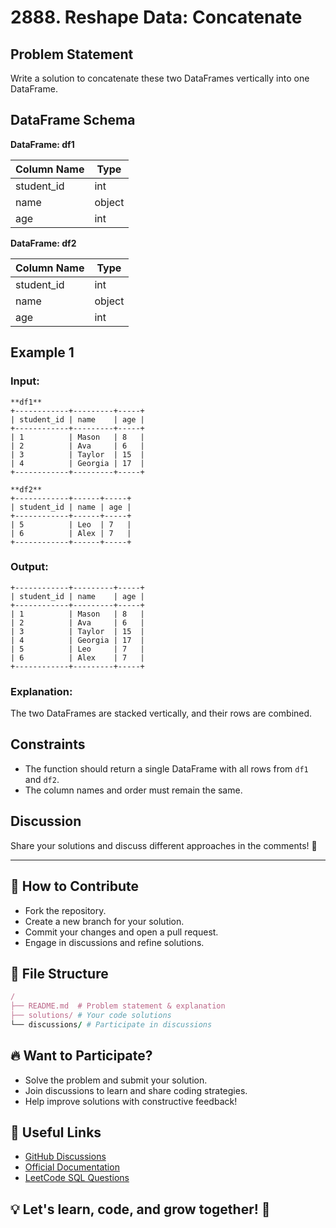 # 2888. Reshape Data: Concatenate

## Problem Statement

Write a solution to concatenate these two DataFrames vertically into one DataFrame.

## DataFrame Schema

**DataFrame: df1**

| Column Name | Type   |
| ----------- | ------ |
| student_id  | int    |
| name        | object |
| age         | int    |

**DataFrame: df2**

| Column Name | Type   |
| ----------- | ------ |
| student_id  | int    |
| name        | object |
| age         | int    |

## Example 1

### **Input:**

```plaintext
**df1**
+------------+---------+-----+
| student_id | name    | age |
+------------+---------+-----+
| 1          | Mason   | 8   |
| 2          | Ava     | 6   |
| 3          | Taylor  | 15  |
| 4          | Georgia | 17  |
+------------+---------+-----+

**df2**
+------------+------+-----+
| student_id | name | age |
+------------+------+-----+
| 5          | Leo  | 7   |
| 6          | Alex | 7   |
+------------+------+-----+
```

### **Output:**

```plaintext
+------------+---------+-----+
| student_id | name    | age |
+------------+---------+-----+
| 1          | Mason   | 8   |
| 2          | Ava     | 6   |
| 3          | Taylor  | 15  |
| 4          | Georgia | 17  |
| 5          | Leo     | 7   |
| 6          | Alex    | 7   |
+------------+---------+-----+
```

### **Explanation:**
The two DataFrames are stacked vertically, and their rows are combined.

## Constraints
- The function should return a single DataFrame with all rows from `df1` and `df2`.
- The column names and order must remain the same.

## Discussion
Share your solutions and discuss different approaches in the comments! 🚀

---

## 🎯 How to Contribute
- Fork the repository.
- Create a new branch for your solution.
- Commit your changes and open a pull request.
- Engage in discussions and refine solutions.

## 📂 File Structure
```rb
/
├── README.md  # Problem statement & explanation
├── solutions/ # Your code solutions
└── discussions/ # Participate in discussions
```

## 🔥 Want to Participate?
- Solve the problem and submit your solution.
- Join discussions to learn and share coding strategies.
- Help improve solutions with constructive feedback!

## 🔗 Useful Links
- [GitHub Discussions](https://github.com/your-repo/discussions)
- [Official Documentation](https://pandas.pydata.org/docs/)
- [LeetCode SQL Questions](https://leetcode.com/problemset/database/)

## 💡 Let's learn, code, and grow together! 🚀

